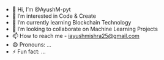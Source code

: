 - 👋 Hi, I’m @AyushM-pyt
- 👀 I’m interested in Code & Create
- 🌱 I’m currently learning Blockchain Technology 
- 💞️ I’m looking to collaborate on Machine Learning Projects
- 📫 How to reach me - iayushmishra25@gmail.com
- 😄 Pronouns: ...
- ⚡ Fun fact: ...

<!---
AyushM-pyt/AyushM-pyt is a ✨ special ✨ repository because its `README.md` (this file) appears on your GitHub profile.
You can click the Preview link to take a look at your changes.
--->
